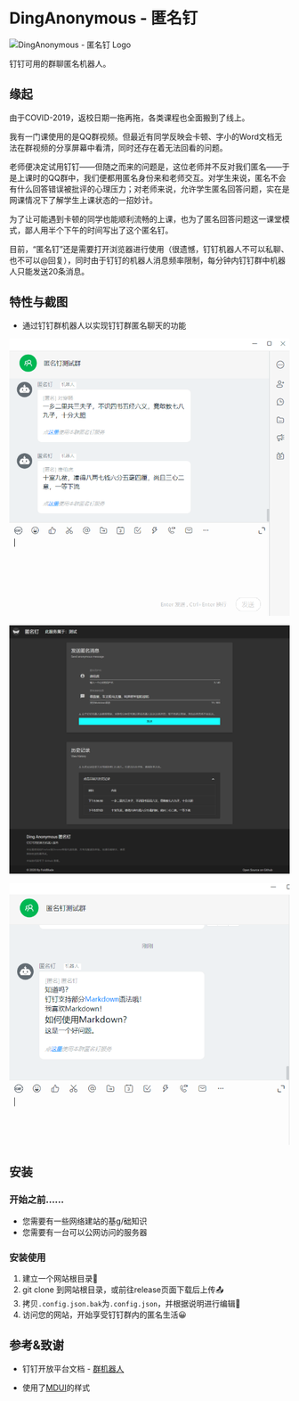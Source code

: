 # DingAnonymous - 匿名钉

![DingAnonymous - 匿名钉 Logo](img/favicon.ico)

钉钉可用的群聊匿名机器人。

## 缘起

由于COVID-2019，返校日期一拖再拖，各类课程也全面搬到了线上。

我有一门课使用的是QQ群视频。但最近有同学反映会卡顿、字小的Word文档无法在群视频的分享屏幕中看清，同时还存在着无法回看的问题。

老师便决定试用钉钉——但随之而来的问题是，这位老师并不反对我们匿名——于是上课时的QQ群中，我们便都用匿名身份来和老师交互。对学生来说，匿名不会有什么回答错误被批评的心理压力；对老师来说，允许学生匿名回答问题，实在是网课情况下了解学生上课状态的一招妙计。

为了让可能遇到卡顿的同学也能顺利流畅的上课，也为了匿名回答问题这一课堂模式，鄙人用半个下午的时间写出了这个匿名钉。

目前，“匿名钉”还是需要打开浏览器进行使用（很遗憾，钉钉机器人不可以私聊、也不可以@回复），同时由于钉钉的机器人消息频率限制，每分钟内钉钉群中机器人只能发送20条消息。

## 特性与截图

- 通过钉钉群机器人以实现钉钉群匿名聊天的功能

![image-20200403175737283](img/image-20200403175737283.png)

![image-20200403175857656](img/image-20200403175857656.png)

![image-20200403180142015](img/image-20200403180142015.png)

## 安装

### 开始之前……

- 您需要有一些网络建站的基g/础知识
- 您需要有一台可以公网访问的服务器

### 安装使用

1. 建立一个网站根目录📂
2. git clone 到网站根目录，或前往release页面下载后上传📤
3. 拷贝`.config.json.bak`为`.config.json`，并根据说明进行编辑📝
4. 访问您的网站，开始享受钉钉群内的匿名生活😀

## 参考&致谢

- 钉钉开放平台文档 - [群机器人](https://ding-doc.dingtalk.com/doc#/serverapi2/qf2nxq/26eaddd5)

- 使用了[MDUI](https://www.mdui.org/)的样式

